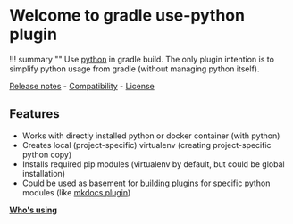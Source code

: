 # Welcome to gradle use-python plugin

!!! summary ""
    Use [python](https://www.python.org/) in gradle build. The only plugin intention is to simplify python usage from gradle (without managing python itself).

[Release notes](about/history.md) - [Compatibility](about/compatibility.md) - [License](about/license.md)

## Features

* Works with directly installed python or docker container (with python)
* Creates local (project-specific) virtualenv (creating project-specific python copy)
* Installs required pip modules (virtualenv by default, but could be global installation)
* Could be used as basement for [building plugins](guide/plugindev.md) for specific python modules (like
  [mkdocs plugin](https://github.com/xvik/gradle-mkdocs-plugin))  

**[Who's using](https://github.com/xvik/gradle-use-python-plugin/discussions/18)**
 